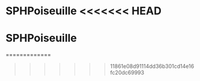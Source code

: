 SPHPoiseuille
<<<<<<< HEAD
=============

SPHPoiseuille
=======
=============
>>>>>>> 11861e08d91114dd36b301cd14e16fc20dc69993

